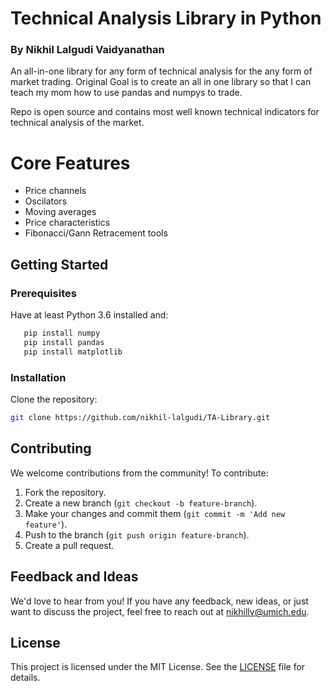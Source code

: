# Technical Analysis Library in Python
### By Nikhil Lalgudi Vaidyanathan

An all-in-one library for any form of technical analysis for the any form of market trading. Original Goal is to create an all in one library so that
I can teach my mom how to use pandas and numpys to trade.

Repo is open source and contains most well known technical indicators for technical analysis of the market. 

# Core Features
- Price channels
- Oscilators
- Moving averages
- Price characteristics
- Fibonacci/Gann Retracement tools

## Getting Started

### Prerequisites
Have at least Python 3.6 installed
and:
```bash
   pip install numpy
   pip install pandas
   pip install matplotlib
   ```

### Installation
Clone the repository:
   ```bash
   git clone https://github.com/nikhil-lalgudi/TA-Library.git
   ```

## Contributing
We welcome contributions from the community! To contribute:
1. Fork the repository.
2. Create a new branch (`git checkout -b feature-branch`).
3. Make your changes and commit them (`git commit -m 'Add new feature'`).
4. Push to the branch (`git push origin feature-branch`).
5. Create a pull request.

## Feedback and Ideas

We'd love to hear from you! If you have any feedback, new ideas, or just want to discuss the project, feel free to reach out at [nikhillv@umich.edu](mailto:nikhillv@umich.edu).

## License

This project is licensed under the MIT License. See the [LICENSE](LICENSE) file for details.